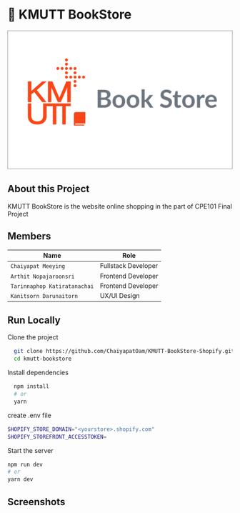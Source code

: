 # :orange_book: KMUTT BookStore

![bookstore banner](https://raw.githubusercontent.com/ChaiyapatOam/KMUTT-BookStore/main/public/Banner.png)
## About this Project
KMUTT BookStore is the website online shopping in the part of CPE101 Final Project

## Members

| Name                         | Role                |
| ---------------------------- | ------------------- |
| `Chaiyapat Meeying`          | Fullstack Developer |
| `Arthit Nopajaroonsri`       | Frontend Developer  |
| `Tarinnaphop Katiratanachai` | Frontend Developer  |
| `Kanitsorn Darunaitorn`      | UX/UI Design        |

## Run Locally

Clone the project

```bash
  git clone https://github.com/ChaiyapatOam/KMUTT-BookStore-Shopify.git
  cd kmutt-bookstore
```

Install dependencies

```bash
  npm install
  # or
  yarn
```

create .env file

```bash
SHOPIFY_STORE_DOMAIN="<yourstore>.shopify.com"
SHOPIFY_STOREFRONT_ACCESSTOKEN=
```

Start the server

```bash
npm run dev
# or
yarn dev
```

## Screenshots
